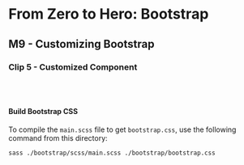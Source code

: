# From Zero to Hero: Bootstrap
## M9 - Customizing Bootstrap
### Clip 5 - Customized Component

<br><br>

#### Build Bootstrap CSS

To compile the `main.scss` file to get `bootstrap.css`, use the following command from this directory:

```bash
sass ./bootstrap/scss/main.scss ./bootstrap/bootstrap.css

